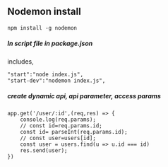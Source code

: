 ## Nodemon install

`npm install -g nodemon`

##### In script file in package.json
includes, 

```
"start":"node index.js",
"start-dev":"nodemon index.js",
```


##### create dynamic api, api parameter, access params

```
app.get('/user/:id',(req,res) => {
    console.log(req.params);
    // const id=req.params.id;
    const id= parseInt(req.params.id);
    // const user=users[id];
    const user = users.find(u => u.id === id)
    res.send(user);
})
```